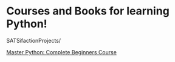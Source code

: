 # Courses and Books for learning Python!

SATSifactionProjects/

[Master Python: Complete Beginners Course](https://www.youtube.com/watch?v=ULjBqldL1F8&list=PLM30lSIwxWOijsnA2Fr1PPGkOiCaDaRod)
